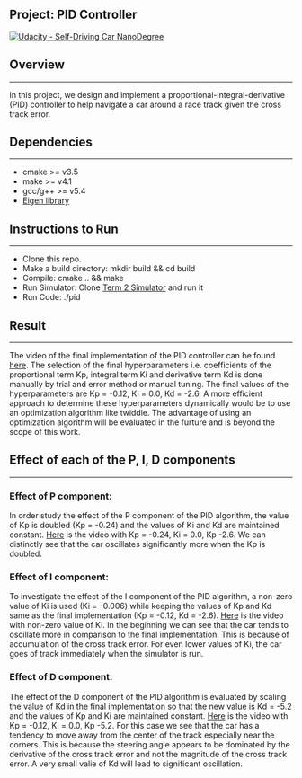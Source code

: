 ## Project: PID Controller
[![Udacity - Self-Driving Car NanoDegree](https://s3.amazonaws.com/udacity-sdc/github/shield-carnd.svg)](http://www.udacity.com/drive)

## Overview
---
In this project, we design and implement a proportional-integral-derivative (PID) controller to help navigate a car around a race track given the cross track error.

[//]: # (Image References)

[image1]: ./write_up_images/success.png "success"

## Dependencies
---
* cmake >= v3.5
* make >= v4.1
* gcc/g++ >= v5.4
* [Eigen library](http://eigen.tuxfamily.org/index.php?title=Main_Page) 

## Instructions to Run
---
* Clone this repo.
* Make a build directory: mkdir build && cd build
* Compile: cmake .. && make
* Run Simulator: Clone [Term 2 Simulator](https://github.com/udacity/self-driving-car-sim/releases/) and run it
* Run Code: ./pid

## Result
---
The video of the final implementation of the PID controller can be found [here](https://www.youtube.com/watch?v=t1KleOY2bzE&t=6s).
The selection of the final hyperparameters i.e. coefficients of the proportional term Kp, integral term Ki and derivative term Kd is done manually by trial and error method or manual tuning. The final values of the hyperparameters are Kp = -0.12, Ki = 0.0, Kd = -2.6. A more efficient approach to determine these hyperparameters dynamically would be to use an optimization algorithm like twiddle. The advantage of using an optimization algorithm will be evaluated in the furture and is beyond the scope of this work.

## Effect of each of the P, I, D components
---

### Effect of P component:
In order study the effect of the P component of the PID algorithm, the value of Kp is doubled (Kp = -0.24) and the values of Ki and Kd are maintained constant. [Here](https://www.youtube.com/watch?v=zkT11jwjtyM&t=1s) is the video with Kp = -0.24, Ki = 0.0, Kp -2.6. We can distinctly see that the car oscillates significantly more when the Kp is doubled.

### Effect of I component:
To investigate the effect of the I component of the PID algorithm, a non-zero value of Ki is used (Ki = -0.006) while keeping the values of Kp and Kd same as the final implementation (Kp = -0.12, Kd = -2.6). [Here](https://www.youtube.com/watch?v=R58Aq7JLbxU) is the video with non-zero value of Ki. In the beginning we can see that the car tends to oscillate more in comparison to the final implementation. This is because of accumulation of the cross track error. For even lower values of Ki, the car goes of track immediately when the simulator is run.

### Effect of D component:
The effect of the D component of the PID algorithm is evaluated by scaling the value of Kd in the final implementation so that the new value is Kd = -5.2 and the values of Kp and Ki are maintained constant. [Here](https://www.youtube.com/watch?v=5V6CX82JDbo) is the video with Kp = -0.12, Ki = 0.0, Kp -5.2. For this case we see that the car has a tendency to move away from the center of the track especially near the corners. This is because the steering angle appears to be dominated by the derivative of the cross track error and not the magnitude of the cross track error. A very small valie of Kd will lead to significant oscillation.




